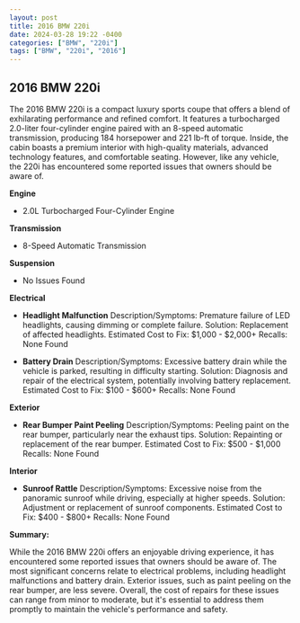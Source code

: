 ```yaml
---
layout: post
title: 2016 BMW 220i
date: 2024-03-28 19:22 -0400
categories: ["BMW", "220i"]
tags: ["BMW", "220i", "2016"]
---
```

## 2016 BMW 220i

The 2016 BMW 220i is a compact luxury sports coupe that offers a blend of exhilarating performance and refined comfort. It features a turbocharged 2.0-liter four-cylinder engine paired with an 8-speed automatic transmission, producing 184 horsepower and 221 lb-ft of torque. Inside, the cabin boasts a premium interior with high-quality materials, advanced technology features, and comfortable seating. However, like any vehicle, the 220i has encountered some reported issues that owners should be aware of.

**Engine**
* 2.0L Turbocharged Four-Cylinder Engine

**Transmission**
* 8-Speed Automatic Transmission

**Suspension**
* No Issues Found

**Electrical**
* **Headlight Malfunction**
Description/Symptoms: Premature failure of LED headlights, causing dimming or complete failure.
Solution: Replacement of affected headlights.
Estimated Cost to Fix: $1,000 - $2,000+
Recalls: None Found

* **Battery Drain**
Description/Symptoms: Excessive battery drain while the vehicle is parked, resulting in difficulty starting.
Solution: Diagnosis and repair of the electrical system, potentially involving battery replacement.
Estimated Cost to Fix: $100 - $600+
Recalls: None Found

**Exterior**
* **Rear Bumper Paint Peeling**
Description/Symptoms: Peeling paint on the rear bumper, particularly near the exhaust tips.
Solution: Repainting or replacement of the rear bumper.
Estimated Cost to Fix: $500 - $1,000
Recalls: None Found

**Interior**
* **Sunroof Rattle**
Description/Symptoms: Excessive noise from the panoramic sunroof while driving, especially at higher speeds.
Solution: Adjustment or replacement of sunroof components.
Estimated Cost to Fix: $400 - $800+
Recalls: None Found

**Summary:**

While the 2016 BMW 220i offers an enjoyable driving experience, it has encountered some reported issues that owners should be aware of. The most significant concerns relate to electrical problems, including headlight malfunctions and battery drain. Exterior issues, such as paint peeling on the rear bumper, are less severe. Overall, the cost of repairs for these issues can range from minor to moderate, but it's essential to address them promptly to maintain the vehicle's performance and safety.
